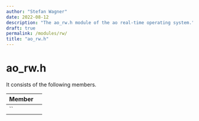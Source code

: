```yaml
---
author: "Stefan Wagner"
date: 2022-08-12
description: "The ao_rw.h module of the ao real-time operating system."
draft: true
permalink: /modules/rw/
title: "ao_rw.h"
---
```


# ao_rw.h

It consists of the following members.

| Member | |
|--------|-|
| `` | |

